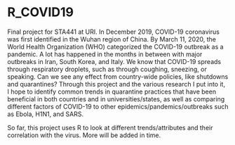 # R_COVID19
Final project for STA441 at URI.
In December 2019, COVID-19 coronavirus was first identified in the Wuhan region of China. By
March 11, 2020, the World Health Organization (WHO) categorized the COVID-19 outbreak as a
pandemic. A lot has happened in the months in between with major outbreaks in Iran, South
Korea, and Italy. We know that COVID-19 spreads through respiratory droplets, such as through
coughing, sneezing, or speaking. Can we see any effect from country-wide policies, like
shutdowns and quarantines? Through this project and the various research I put into it, I hope
to identify common trends in quarantine practices that have been beneficial in both countries
and in universities/states, as well as comparing different factors of COVID-19 to other
epidemics/pandemics/outbreaks such as Ebola, H1N1, and SARS.

So far, this project uses R to look at different trends/attributes and their correlation with the virus. 
More will be added in time.
